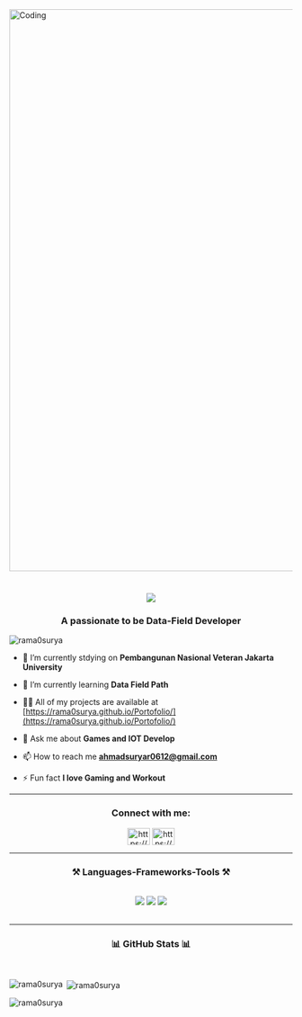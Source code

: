 <img align="center" alt="Coding" width="1000" src="https://preview.redd.it/bpxxqqvps4h91.gif?width=1080&crop=smart&auto=webp&s=79e43e61455bc523307e1ba9284a4afaaae951c5">
<h1 align="center">
    <img src="https://readme-typing-svg.herokuapp.com/?font=Righteous&size=35&center=true&vCenter=true&width=500&height=70&duration=4000&lines=Hello!+👋;+I'm+Ahmad+Surya+Ramadhan!;" />
</h1>
<h3 align="center">A passionate to be Data-Field Developer</h3>
<p align="left"> <img src="https://komarev.com/ghpvc/?username=rama0surya&label=Profile%20views&color=0e75b6&style=flat" alt="rama0surya" /> </p>

- 🔭 I’m currently stdying on **Pembangunan Nasional Veteran Jakarta University**

- 🌱 I’m currently learning **Data Field Path**

- 👨‍💻 All of my projects are available at [https://rama0surya.github.io/Portofolio/](https://rama0surya.github.io/Portofolio/)

- 💬 Ask me about **Games and IOT Develop**

- 📫 How to reach me **ahmadsuryar0612@gmail.com**

- ⚡ Fun fact **I love Gaming and Workout**

<hr/>
<h3 align="center">Connect with me:</h3>
<p align="center">
<a href="https://linkedin.com/in/https://www.linkedin.com/in/ahmadsuryaramadhan/" target="blank"><img align="center" src="https://raw.githubusercontent.com/rahuldkjain/github-profile-readme-generator/master/src/images/icons/Social/linked-in-alt.svg" alt="https://www.linkedin.com/in/ahmadsuryaramadhan/" height="30" width="40" /></a>
<a href="https://instagram.com/https://www.instagram.com/ahmdsuryaramadhan/" target="blank"><img align="center" src="https://raw.githubusercontent.com/rahuldkjain/github-profile-readme-generator/master/src/images/icons/Social/instagram.svg" alt="https://www.instagram.com/ahmdsuryaramadhan/" height="30" width="40" /></a>
</p>
<hr/>
<h3 align="center">⚒️ Languages-Frameworks-Tools ⚒️</h3>
<br/>
<div align="center">
    <img src="https://skillicons.dev/icons?i=anaconda,androidstudio,arduino,aws,bootstrap,blender,c,cpp,css" />
    <img src="https://skillicons.dev/icons?i=figma,git,github,html,java,js,kotlin,mysql" />
    <img src="https://skillicons.dev/icons?i=notion,py,r,sqlite,sklearn,tensorflow,ts,ubuntu,vscode" /><br>
</div>
<br/>
<hr/>

<h3 align="center">📊 GitHub Stats 📊</h3>
<br/>
<p><img align="left" src="https://github-readme-stats.vercel.app/api/top-langs?username=rama0surya&show_icons=true&theme=dark&title_color=f3f3f3&text_color=9f9f9f&bg_color=151515&locale=en&layout=compact" alt="rama0surya" /></p>

<p>&nbsp;<img align="center" src="https://github-readme-stats.vercel.app/api?username=rama0surya&show_icons=true&theme=dark&title_color=f3f3f3&text_color=9f9f9f&bg_color=151515&locale=en" alt="rama0surya" /></p>

<p><img align="center" src="https://github-readme-streak-stats.herokuapp.com/?user=rama0surya&theme=dark" alt="rama0surya" /></p>
